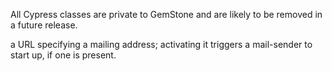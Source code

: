 All Cypress classes are private to GemStone and are likely to be removed in a future release.

a URL specifying a mailing address; activating it triggers a mail-sender to start up, if one is present.